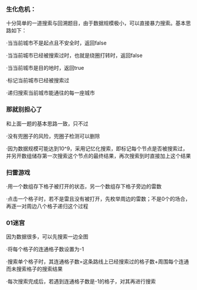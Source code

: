 ### 生化危机：

十分简单的一道搜索与回溯题目，由于数据规模极小，可以直接暴力搜索。基本思路如下：

·当当前城市不是起点且不安全时，返回false

·当当前城市已经被搜索过时，也就是绕圈打转时，返回false

·当当前城市是目的地时，返回true

·标记当前城市已经被搜索过

·递归搜索当前城市能通往的每一座城市

### 那就别担心了

和上面一题的基本思路一致，只不过

·没有兜圈子的风险，兜圈子检测可以删除

·因为数据规模可能达到10^9，采用记忆化搜索，即标记每个节点是否被搜索过，并另开数组储存第一次搜索这个节点的最终结果，再次搜索到时直接加上这个结果

### 扫雷游戏

·用一个数组存下格子被打开的状态，另一个数组存下格子旁边的雷数

·点击一个格子时，若不是雷且没有被打开，先枚举周边的雷数；不是0个的场合，再逐一对周边八个格子递归这个过程

### 01迷宫

因为数据很多，可以先搜索一边全图

·将每个格子的连通格子数设置为-1

·搜索单个格子时，其连通格子数=这条路线上已经搜索过的格子数+周围每个连通而未搜索格子的搜索结果

·每次搜索完成后，若遇到连通格子数是-1的格子，对其再进行搜索
